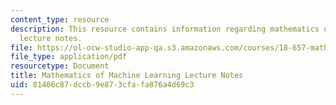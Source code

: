 ```yaml
---
content_type: resource
description: This resource contains information regarding mathematics of machine learning
  lecture notes.
file: https://ol-ocw-studio-app-qa.s3.amazonaws.com/courses/18-657-mathematics-of-machine-learning-fall-2015/81406c87dccb9e873cfafa876a4d69c3_MIT18_657F15_LecNote.pdf
file_type: application/pdf
resourcetype: Document
title: Mathematics of Machine Learning Lecture Notes
uid: 81406c87-dccb-9e87-3cfa-fa876a4d69c3
---
```

